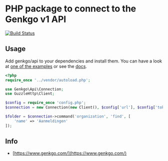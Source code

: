 PHP package to connect to the Genkgo v1 API
============================================

[![Build Status](https://travis-ci.org/genkgo/api.png?branch=master)](https://travis-ci.org/genkgo/api)

## Usage

Add genkgo/api to your dependencies and install them. You can have a look at [one of the
examples](examples) or see the [docs](docs/index.md).

```php
<?php
require_once '../vendor/autoload.php';

use Genkgo\Api\Connection;
use GuzzleHttp\Client;

$config = require_once 'config.php';
$connection = new Connection(new Client(), $config['url'], $config['token']);

$folder = $connection->command('organization', 'find', [
    'name' => 'Aanmeldingen'
]);
```

## Info

* [https://www.genkgo.com/](https://www.genkgo.com/)
